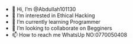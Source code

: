 - 👋 Hi, I’m @Abdullah101130
- 👀 I’m interested in Ethical Hacking 
- 🌱 I’m currently learning Programmer
- 💞️ I’m looking to collaborate on Begginers
- 📫 How to reach me WhatsUp NO:0770050408

<!---
Abdullah101130/Abdullah101130 is a ✨ special ✨ repository because its `README.md` (this file) appears on your GitHub profile.
You can click the Preview link to take a look at your changes.
--->
